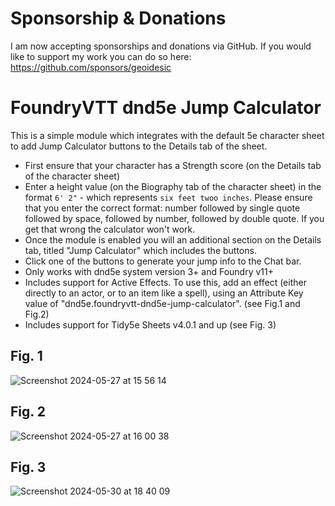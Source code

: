 # Sponsorship & Donations
I am now accepting sponsorships and donations via GitHub. If you would like to support my work you can do so here: https://github.com/sponsors/geoidesic

# FoundryVTT dnd5e Jump Calculator
This is a simple module which integrates with the default 5e character sheet to add Jump Calculator buttons to the Details tab of the sheet. 

- First ensure that your character has a Strength score (on the Details tab of the character sheet)
- Enter a height value (on the Biography tab of the character sheet) in the format `6' 2"` - which represents `six feet twoo inches`. Please ensure that you enter the correct format: number followed by single quote followed by space, followed by number, followed by double quote. If you get that wrong the calculator won't work.
- Once the module is enabled you will an additional section on the Details tab, titled "Jump Calculator" which includes the buttons.
- Click one of the buttons to generate your jump info to the Chat bar.
- Only works with dnd5e system version 3+ and Foundry v11+
- Includes support for Active Effects. To use this, add an effect (either directly to an actor, or to an item like a spell), using an Attribute Key value of "dnd5e.foundryvtt-dnd5e-jump-calculator". (see Fig.1 and Fig.2)
- Includes support for Tidy5e Sheets v4.0.1 and up (see Fig. 3)

## Fig. 1
![Screenshot 2024-05-27 at 15 56 14](https://github.com/geoidesic/foundryvtt-dnd5e-jump-calculator/assets/4637995/6fd48de1-1af3-40c8-92fd-c268a931848e)

## Fig. 2
![Screenshot 2024-05-27 at 16 00 38](https://github.com/geoidesic/foundryvtt-dnd5e-jump-calculator/assets/4637995/6a544b83-ed6a-4adf-8e45-5dd7bd4dcf30)

## Fig. 3
![Screenshot 2024-05-30 at 18 40 09](https://github.com/geoidesic/foundryvtt-dnd5e-jump-calculator/assets/4637995/638c95ba-10e2-4c13-9e7c-4115f3a1dbdb)

